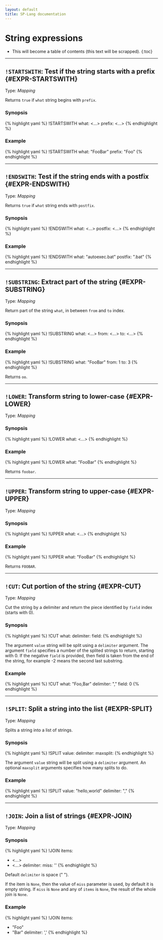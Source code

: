 ```yaml
---
layout: default
title: SP-Lang documentation
---
```


# String expressions

* This will become a table of contents (this text will be scrapped).
{:toc}

---

## `!STARTSWITH`: Test if the string starts with a prefix {#EXPR-STARTSWITH}

Type: _Mapping_

Returns `true` if `what` string begins with `prefix`.

### Synopsis

{% highlight yaml %}
!STARTSWITH
what: <...>
prefix: <...>
{% endhighlight %}


### Example

{% highlight yaml %}
!STARTSWITH
what: "FooBar"
prefix: "Foo"
{% endhighlight %}

---

## `!ENDSWITH`: Test if the string ends with a postfix {#EXPR-ENDSWITH}

Type: _Mapping_

Returns `true` if `what` string ends with `postfix`.

### Synopsis

{% highlight yaml %}
!ENDSWITH
what: <...>
postfix: <...>
{% endhighlight %}


### Example

{% highlight yaml %}
!ENDSWITH
what: "autoexec.bat"
postfix: ".bat"
{% endhighlight %}

---

## `!SUBSTRING`: Extract part of the string {#EXPR-SUBSTRING}

Type: _Mapping_

Return part of the string `what`, in between `from` and `to` index.

### Synopsis

{% highlight yaml %}
!SUBSTRING
what: <...>
from: <...>
to: <...>
{% endhighlight %}


### Example

{% highlight yaml %}
!SUBSTRING
what: "FooBar"
from: 1
to: 3
{% endhighlight %}

Returns `oo`.

---

## `!LOWER`: Transform string to lower-case {#EXPR-LOWER}

Type: _Mapping_


### Synopsis

{% highlight yaml %}
!LOWER
what: <...>
{% endhighlight %}


### Example

{% highlight yaml %}
!LOWER
what: "FooBar"
{% endhighlight %}

Returns `foobar`.


---

## `!UPPER`: Transform string to upper-case {#EXPR-UPPER}

Type: _Mapping_

### Synopsis

{% highlight yaml %}
!UPPER
what: <...>
{% endhighlight %}


### Example

{% highlight yaml %}
!UPPER
what: "FooBar"
{% endhighlight %}

Returns `FOOBAR`.

---

## `!CUT`: Cut portion of the string {#EXPR-CUT}

Type: _Mapping_

Cut the string by a delimiter and return the piece identified by `field` index (starts with 0).

### Synopsis

{% highlight yaml %}
!CUT
what: <string>
delimiter: <string>
field: <int>
{% endhighlight %}

The argument `value` string will be split using a `delimiter` argument.
The argument `field` specifies a number of the splited strings to return, starting with 0.
If the negative `field` is provided, then field is taken from the end of the string, for example -2 means the second last substring.


### Example

{% highlight yaml %}
!CUT
what: "Foo,Bar"
delimiter: ","
field: 0
{% endhighlight %}

---

## `!SPLIT`: Split a string into the list {#EXPR-SPLIT}

Type: _Mapping_

Splits a string into a list of strings.

### Synopsis

{% highlight yaml %}
!SPLIT
value: <string>
delimiter: <string>
maxsplit: <number>
{% endhighlight %}

The argument `value` string will be split using a `delimiter` argument.
An optional `maxsplit` arguments specifies how many splits to do.


### Example

{% highlight yaml %}
!SPLIT
value: "hello,world"
delimiter: ","
{% endhighlight %}

---

## `!JOIN`: Join a list of strings {#EXPR-JOIN}

Type: _Mapping_

### Synopsis

{% highlight yaml %}
!JOIN
items:
  - <...>
  - <...>
delimiter: <string>
miss: ''
{% endhighlight %}

Default `delimiter` is space (" ").

If the item is `None`, then the value of `miss` parameter is used, by default it is empty string.
If `miss` is `None` and  any of `items` is `None`, the result of the whole join is `None`.

### Example

{% highlight yaml %}
!JOIN
items:
  - "Foo"
  - "Bar"
delimiter: ','
{% endhighlight %}
